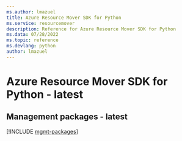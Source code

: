 ```yaml
---
ms.author: lmazuel
title: Azure Resource Mover SDK for Python
ms.service: resourcemover
description: Reference for Azure Resource Mover SDK for Python
ms.data: 07/28/2022
ms.topic: reference
ms.devlang: python
author: lmazuel
---
```

# Azure Resource Mover SDK for Python - latest

## Management packages - latest
[!INCLUDE [mgmt-packages](resource-mover-mgmt-index.md)]